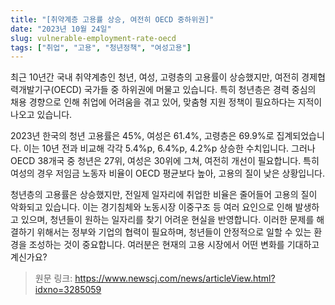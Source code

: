 ```yaml
---
title: "[취약계층 고용률 상승, 여전히 OECD 중하위권]"
date: "2023년 10월 24일"
slug: vulnerable-employment-rate-oecd
tags: ["취업", "고용", "청년정책", "여성고용"]
---
```


최근 10년간 국내 취약계층인 청년, 여성, 고령층의 고용률이 상승했지만, 여전히 경제협력개발기구(OECD) 국가들 중 하위권에 머물고 있습니다. 특히 청년층은 경력 중심의 채용 경향으로 인해 취업에 어려움을 겪고 있어, 맞춤형 지원 정책이 필요하다는 지적이 나오고 있습니다.

2023년 한국의 청년 고용률은 45%, 여성은 61.4%, 고령층은 69.9%로 집계되었습니다. 이는 10년 전과 비교해 각각 5.4%p, 6.4%p, 4.2%p 상승한 수치입니다. 그러나 OECD 38개국 중 청년은 27위, 여성은 30위에 그쳐, 여전히 개선이 필요합니다. 특히 여성의 경우 저임금 노동자 비율이 OECD 평균보다 높아, 고용의 질이 낮은 상황입니다.

청년층의 고용률은 상승했지만, 전일제 일자리에 취업한 비율은 줄어들어 고용의 질이 악화되고 있습니다. 이는 경기침체와 노동시장 이중구조 등 여러 요인으로 인해 발생하고 있으며, 청년들이 원하는 일자리를 찾기 어려운 현실을 반영합니다. 이러한 문제를 해결하기 위해서는 정부와 기업의 협력이 필요하며, 청년들이 안정적으로 일할 수 있는 환경을 조성하는 것이 중요합니다. 여러분은 현재의 고용 시장에서 어떤 변화를 기대하고 계신가요?

> 원문 링크: https://www.newscj.com/news/articleView.html?idxno=3285059